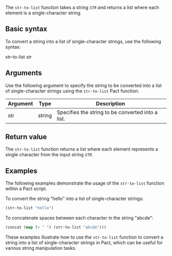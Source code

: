 The `str-to-list` function takes a string *`STR`* and returns a list where each element is a single-character string.

## Basic syntax

To convert a string into a list of single-character strings, use the following syntax:

str-to-list *str*

## Arguments

Use the following argument to specify the string to be converted into a list of single-character strings using the `str-to-list` Pact function.

| Argument | Type | Description |
| --- | --- | --- |
| str | string | Specifies the string to be converted into a list. |

## Return value

The `str-to-list` function returns a list where each element represents a single character from the input string *`STR`*.

## Examples

The following examples demonstrate the usage of the `str-to-list` function within a Pact script.

To convert the string "hello" into a list of single-character strings:

```lisp
(str-to-list "hello")
```

To concatenate spaces between each character in the string "abcde":

```lisp
(concat (map (+ " ") (str-to-list "abcde")))
```

These examples illustrate how to use the `str-to-list` function to convert a string into a list of single-character strings in Pact, which can be useful for various string manipulation tasks.
